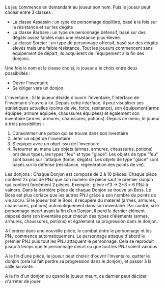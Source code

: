 Le jeu commence en demandant au joueur son nom.
Puis le joueur peut choisir entre 3 classes :
 - La classe Assassin : un type de personnage équilibré, basé à la fois sur la résistance et sur les dégâts
 - La classe Barbare : un type de personnage défensif, basé sur des dégâts assez faibles mais une résistance plus élevée.
 - La classe Sorcier : un type de personnage offensif, basé sur des dégâts élevés mais une faible résistance.
Tout les joueurs commencent sans équipement de départ, ils acquièrent de l'équipement à la fin des donjons.


Une fois le nom et la classe choisi, le joueur a le choix entre deux possibilités :
 - Ouvrir l'inventaire
 - Se diriger vers un donjon


 L'inventaire :
Si le joueur décide d'ouvrir l'inventaire, l'interface de l'inventaire s'ouvre à lui.
Depuis cette interface, il peut visualiser ses statistiques actuelles (points de vie, force, résitance),
son équipement(arme équipée, armure équipée, chaussures équipées) et également son inventaire (armes, armures, chaussures, potions).
Depuis ce menu, le joueur à trois possibilités :
 1. Consommer une potion qui se trouve dans son inventaire
 2. Jeter un objet de l'inventaire
 3. S'équiper avec un objet issu de l'inventaire.
 4. Retourner au menu
Les objets (armes, armures, chaussures, potions) ont deux types, les types "feu" et type "glace".
Les objets de type "feu" sont basés sur l'attaque (force, dégâts).
Les objets de type "glace" sont basés sur la défense (résistance, régénération des points de vie).


 Les donjons :
Chaque Donjon est composé de 2 à 10 pièces. Chaque pièce contient 2x plus de PNJ que son numéro de pièce
sauf le premier donjon qui contient forcément 2 pièces.
Exemple : pièce n°3 -> 2*3 = 6 PNJ à vaincre.
Dans la dernière pièce de chaque Donjon se trouve un Boss. Le Boss est plus coriace que les autres PNJ
grâce à son nombre de points de vie accru. Si le joueur bat le Boss, il récupère du matériel (armes, armures, chaussures, potions)
automatiquement dans son inventaire.
Par contre, si le personnage meurt avant la fin d'un Donjon, il perd le dernier élément déposé dans son inventaire pour chacun des
types d'éléments (armes, armures, chaussures, potions) et également sa progression dans le donjon.

A l'entrée dans une nouvelle pièce, le combat entre le personnage et les PNJ commence automatiquement. Le personnage attaque d'abord le premier PNJ
puis tout les PNJ attaquent le personnage. Cela se reproduit jusqu'à temps que le personnage meurt ou que tout les PNJ soient vaincus.

A la fin d'une pièce, le joueur peut choisir d'ouvrir l'inventaire, quitter le donjon (cela lui fait perdre sa progression dans le donjon),
et passer à la salle suivante.



A la fin d'un donjon ou quand le joueur meurt, ce dernier peut décider d'arrêter de jouer.
